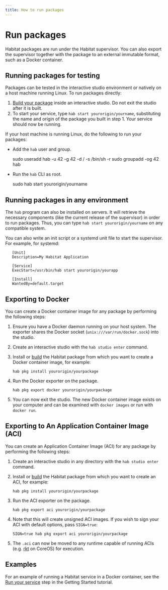 ```yaml
---
title: How to run packages
---
```


# Run packages

Habitat packages are run under the Habitat supervisor. You can also export the supervisor together with the package to an external immutable format, such as a Docker container.

## Running packages for testing

Packages can be tested in the interactive studio environment or natively on a host machine running Linux. To run packages directly:

1. [Build your package](/docs/build-packages-overview) inside an interactive studio. Do not exit the studio after it is built.
2. To start your service, type `hab start yourorigin/yourname`, substituting the name and origin of the package you built in step 1. Your service should now be running.

If your host machine is running Linux, do the following to run your packages:

* Add the `hab` user and group.

    sudo useradd hab -u 42 -g 42 -d / -s /bin/sh -r
    sudo groupadd -og 42 hab

* Run the `hab` CLI as root.

    sudo hab start yourorigin/yourname


## Running packages in any environment

The `hab` program can also be installed on servers. It will retrieve the necessary components (like the current release of the supervisor) in order to run packages. Thus, you can type `hab start yourorigin/yourname` on any compatible system.

You can also write an init script or a systemd unit file to start the supervisor. For example, for systemd:

       [Unit]
       Description=My Habitat Application

       [Service]
       ExecStart=/usr/bin/hab start yourorigin/yourapp

       [Install]
       WantedBy=default.target

## Exporting to Docker

You can create a Docker container image for any package by performing the following steps:

1. Ensure you have a Docker daemon running on your host system. The exporter shares the Docker socket (`unix:///var/run/docker.sock`) into the studio.
2. Create an interactive studio with the `hab studio enter` command.
3. Install or [build](/docs/build-packages-overview) the Habitat package from which you want to create a Docker container image, for example:

       hab pkg install yourorigin/yourpackage

4. Run the Docker exporter on the package.

       hab pkg export docker yourorigin/yourpackage

5. You can now exit the studio. The new Docker container image exists on your computer and can be examined with `docker images` or run with `docker run`.

## Exporting to An Application Container Image (ACI)

You can create an Application Container Image (ACI) for any package by performing the following steps:

1. Create an interactive studio in any directory with the `hab studio enter` command.
2. Install or [build](/docs/build-packages-overview) the Habitat package from which you want to create an ACI, for example:

       hab pkg install yourorigin/yourpackage

3. Run the ACI exporter on the package.

       hab pkg export aci yourorigin/yourpackage

4. Note that this will create unsigned ACI images. If you wish to sign your ACI with default options, pass `SIGN=true`:

       SIGN=true hab pkg export aci yourorigin/yourpackage

5. The `.aci` can now be moved to any runtime capable of running ACIs (e.g. [rkt](https://coreos.com/rkt/) on CoreOS) for execution.

## Examples

For an example of running a Habitat service in a Docker container, see the [Run your service](/tutorials/getting-started-process-build) step in the Getting Started tutorial.
